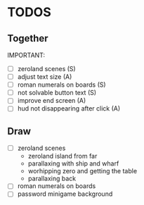 # TODOS

## Together

IMPORTANT:
- [ ] zeroland scenes (S)
- [ ] adjust text size (A)
- [ ] roman numerals on boards (S)
- [ ] not solvable button text (S)
- [ ] improve end screen (A)
- [ ] hud not disappearing after click (A)

## Draw

- [ ] zeroland scenes
  - zeroland island from far
  - parallaxing with ship and wharf
  - worhipping zero and getting the table
  - parallaxing back
- [ ] roman numerals on boards
- [ ] password minigame background